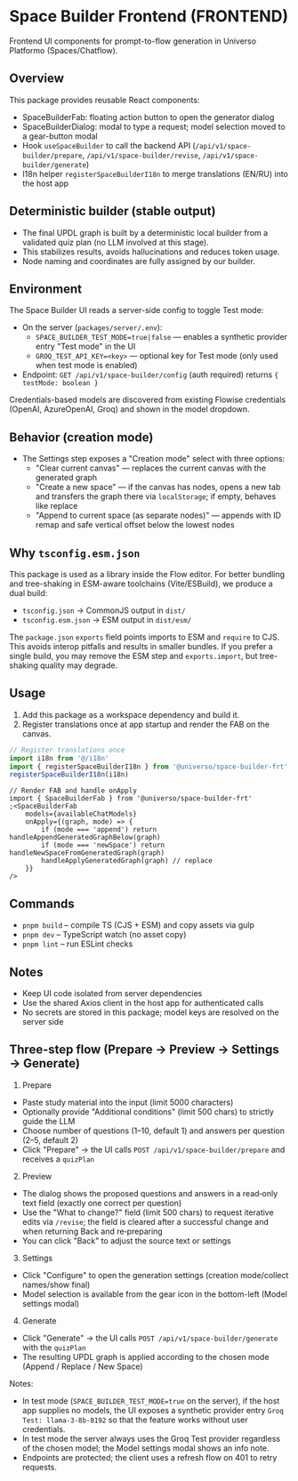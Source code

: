 # Space Builder Frontend (FRONTEND)

Frontend UI components for prompt-to-flow generation in Universo Platformo (Spaces/Chatflow).

## Overview

This package provides reusable React components:

-   SpaceBuilderFab: floating action button to open the generator dialog
-   SpaceBuilderDialog: modal to type a request; model selection moved to a gear-button modal
-   Hook `useSpaceBuilder` to call the backend API (`/api/v1/space-builder/prepare`, `/api/v1/space-builder/revise`, `/api/v1/space-builder/generate`)
-   I18n helper `registerSpaceBuilderI18n` to merge translations (EN/RU) into the host app

## Deterministic builder (stable output)

-   The final UPDL graph is built by a deterministic local builder from a validated quiz plan (no LLM involved at this stage).
-   This stabilizes results, avoids hallucinations and reduces token usage.
-   Node naming and coordinates are fully assigned by our builder.

## Environment

The Space Builder UI reads a server-side config to toggle Test mode:

-   On the server (`packages/server/.env`):
    -   `SPACE_BUILDER_TEST_MODE=true|false` — enables a synthetic provider entry "Test mode" in the UI
    -   `GROQ_TEST_API_KEY=<key>` — optional key for Test mode (only used when test mode is enabled)
-   Endpoint: `GET /api/v1/space-builder/config` (auth required) returns `{ testMode: boolean }`

Credentials-based models are discovered from existing Flowise credentials (OpenAI, AzureOpenAI, Groq) and shown in the model dropdown.

## Behavior (creation mode)

-   The Settings step exposes a "Creation mode" select with three options:
    -   "Clear current canvas" — replaces the current canvas with the generated graph
    -   "Create a new space" — if the canvas has nodes, opens a new tab and transfers the graph there via `localStorage`; if empty, behaves like replace
    -   "Append to current space (as separate nodes)" — appends with ID remap and safe vertical offset below the lowest nodes

## Why `tsconfig.esm.json`

This package is used as a library inside the Flow editor. For better bundling and tree-shaking in ESM-aware toolchains (Vite/ESBuild), we produce a dual build:

-   `tsconfig.json` → CommonJS output in `dist/`
-   `tsconfig.esm.json` → ESM output in `dist/esm/`

The `package.json` `exports` field points imports to ESM and `require` to CJS. This avoids interop pitfalls and results in smaller bundles. If you prefer a single build, you may remove the ESM step and `exports.import`, but tree-shaking quality may degrade.

## Usage

1. Add this package as a workspace dependency and build it.
2. Register translations once at app startup and render the FAB on the canvas.

```ts
// Register translations once
import i18n from '@/i18n'
import { registerSpaceBuilderI18n } from '@universo/space-builder-frt'
registerSpaceBuilderI18n(i18n)
```

```tsx
// Render FAB and handle onApply
import { SpaceBuilderFab } from '@universo/space-builder-frt'
;<SpaceBuilderFab
    models={availableChatModels}
    onApply={(graph, mode) => {
        if (mode === 'append') return handleAppendGeneratedGraphBelow(graph)
        if (mode === 'newSpace') return handleNewSpaceFromGeneratedGraph(graph)
        handleApplyGeneratedGraph(graph) // replace
    }}
/>
```

## Commands

-   `pnpm build` – compile TS (CJS + ESM) and copy assets via gulp
-   `pnpm dev` – TypeScript watch (no asset copy)
-   `pnpm lint` – run ESLint checks

## Notes

-   Keep UI code isolated from server dependencies
-   Use the shared Axios client in the host app for authenticated calls
-   No secrets are stored in this package; model keys are resolved on the server side

## Three-step flow (Prepare → Preview → Settings → Generate)

1. Prepare

-   Paste study material into the input (limit 5000 characters)
-   Optionally provide "Additional conditions" (limit 500 chars) to strictly guide the LLM
-   Choose number of questions (1–10, default 1) and answers per question (2–5, default 2)
-   Click "Prepare" → the UI calls `POST /api/v1/space-builder/prepare` and receives a `quizPlan`

2. Preview

-   The dialog shows the proposed questions and answers in a read‑only text field (exactly one correct per question)
-   Use the "What to change?" field (limit 500 chars) to request iterative edits via `/revise`; the field is cleared after a successful change and when returning Back and re‑preparing
-   You can click "Back" to adjust the source text or settings

3. Settings

-   Click "Configure" to open the generation settings (creation mode/collect names/show final)
-   Model selection is available from the gear icon in the bottom-left (Model settings modal)

4. Generate

-   Click "Generate" → the UI calls `POST /api/v1/space-builder/generate` with the `quizPlan`
-   The resulting UPDL graph is applied according to the chosen mode (Append / Replace / New Space)

Notes:

-   In test mode (`SPACE_BUILDER_TEST_MODE=true` on the server), if the host app supplies no models, the UI exposes a synthetic provider entry `Groq Test: llama-3-8b-8192` so that the feature works without user credentials.
-   In test mode the server always uses the Groq Test provider regardless of the chosen model; the Model settings modal shows an info note.
-   Endpoints are protected; the client uses a refresh flow on 401 to retry requests.
